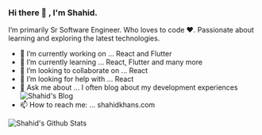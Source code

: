 ### Hi there 👋 , I'm Shahid.
I’m primarily Sr Software Engineer. Who loves to code ❤️.
Passionate about learning and exploring the latest technologies.

- 🔭 I’m currently working on ... React and Flutter
- 🌱 I’m currently learning ... React, Flutter and many more
- 👯 I’m looking to collaborate on ... React
- 🤔 I’m looking for help with ... React
- 💬 Ask me about ... I often blog about my development experiences  ![Shahid's Blog](https://syssoft.in/blog)
- 📫 How to reach me: ... shahidkhans.com

![Shahid's Github Stats](https://github-readme-stats.vercel.app/api?username=shahid-khans&count_private=true&theme=default&show_icons=true)
